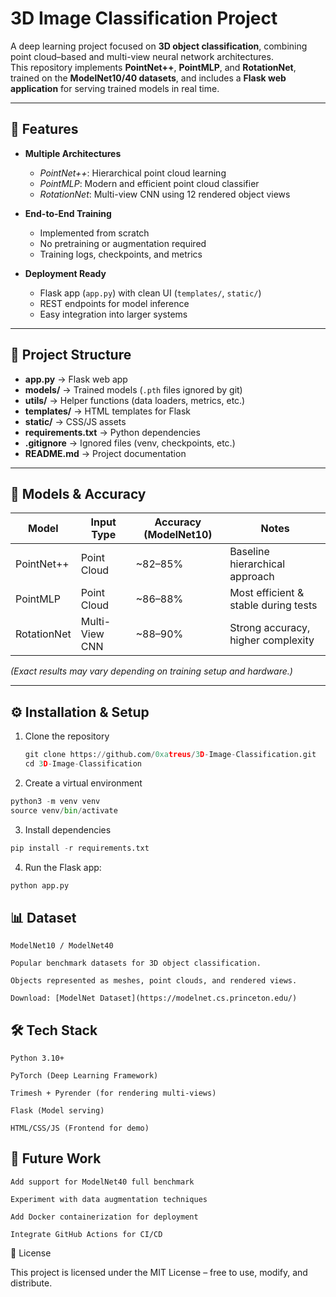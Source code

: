 # 3D Image Classification Project

A deep learning project focused on **3D object classification**, combining point cloud–based and multi-view neural network architectures.  
This repository implements **PointNet++**, **PointMLP**, and **RotationNet**, trained on the **ModelNet10/40 datasets**, and includes a **Flask web application** for serving trained models in real time.

---

## 🚀 Features
- **Multiple Architectures**  
  - *PointNet++*: Hierarchical point cloud learning  
  - *PointMLP*: Modern and efficient point cloud classifier  
  - *RotationNet*: Multi-view CNN using 12 rendered object views  

- **End-to-End Training**  
  - Implemented from scratch  
  - No pretraining or augmentation required  
  - Training logs, checkpoints, and metrics  

- **Deployment Ready**  
  - Flask app (`app.py`) with clean UI (`templates/`, `static/`)  
  - REST endpoints for model inference  
  - Easy integration into larger systems  

---

## 📂 Project Structure

- **app.py** → Flask web app  
- **models/** → Trained models (`.pth` files ignored by git)  
- **utils/** → Helper functions (data loaders, metrics, etc.)  
- **templates/** → HTML templates for Flask  
- **static/** → CSS/JS assets  
- **requirements.txt** → Python dependencies  
- **.gitignore** → Ignored files (venv, checkpoints, etc.)  
- **README.md** → Project documentation  


---

## 🧪 Models & Accuracy
| Model        | Input Type     | Accuracy (ModelNet10) | Notes                                |
|--------------|---------------|-----------------------|--------------------------------------|
| PointNet++   | Point Cloud    | ~82–85%               | Baseline hierarchical approach        |
| PointMLP     | Point Cloud    | ~86–88%               | Most efficient & stable during tests |
| RotationNet  | Multi-View CNN | ~88–90%               | Strong accuracy, higher complexity   |

*(Exact results may vary depending on training setup and hardware.)*

---

## ⚙️ Installation & Setup
1. Clone the repository
   ```python
   git clone https://github.com/0xatreus/3D-Image-Classification.git
   cd 3D-Image-Classification
   ```
2. Create a virtual environment
  
  ```python
  python3 -m venv venv
  source venv/bin/activate
  ```

3. Install dependencies
  
  ```python
  pip install -r requirements.txt
  ```

4. Run the Flask app:
  
  ```python
  python app.py
  ```

## 📊 Dataset
  ```
  ModelNet10 / ModelNet40

  Popular benchmark datasets for 3D object classification.

  Objects represented as meshes, point clouds, and rendered views.

  Download: [ModelNet Dataset](https://modelnet.cs.princeton.edu/)
  ```
## 🛠️ Tech Stack
  ```
  Python 3.10+
  
  PyTorch (Deep Learning Framework)
  
  Trimesh + Pyrender (for rendering multi-views)
  
  Flask (Model serving)
  
  HTML/CSS/JS (Frontend for demo)
  ```
## 🌟 Future Work
  ```
  Add support for ModelNet40 full benchmark
  
  Experiment with data augmentation techniques
  
  Add Docker containerization for deployment
  
  Integrate GitHub Actions for CI/CD
  ```
📜 License

This project is licensed under the MIT License – free to use, modify, and distribute.
